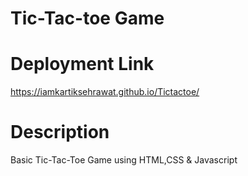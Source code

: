 # Tic-Tac-toe Game

# Deployment Link
https://iamkartiksehrawat.github.io/Tictactoe/

# Description
Basic Tic-Tac-Toe Game using HTML,CSS & Javascript
